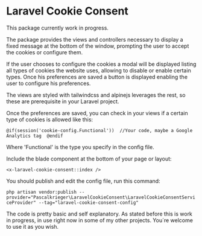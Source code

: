 

# Laravel Cookie Consent

This package currently work in progress.

The package provides the views and controllers necessary to display a fixed message at the bottom of the window, prompting the user to accept the cookies or configure them.

If the user chooses to configure the cookies a modal will be displayed listing all types of cookies the website uses, allowing to disable or enable certain types. Once his preferences are saved a button is displayed enabling the user to configure his preferences.

The views are styled with tailwindcss and alpinejs leverages the rest, so these are prerequisite in your Laravel project.

Once the preferences are saved, you can check in your views if a certain type of cookies is allowed like this: 

`
    @if(session('cookie-config.Functional')) 
        //Your code, maybe a Google Analytics tag 
    @endif
`

Where 'Functional' is the type you specify in the config file.

Include the blade component at the bottom of your page or layout: 

`
    <x-laravel-cookie-consent::index />
`

You should publish and edit the config file, run this command:

`
    php artisan vendor:publish --provider="Pascalkrieger\LaravelCookieConsent\LaravelCookieConsentServiceProvider" --tag="laravel-cookie-consent-config"
`

The code is pretty basic and self explanatory. As stated before this is work in progress, in use right now in some of my other projects. You´re welcome to use it as you wish. 

